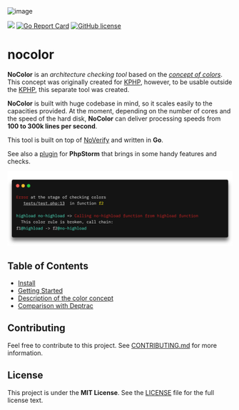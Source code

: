 <img width="350" alt="image" src="https://user-images.githubusercontent.com/51853996/122410502-a543ff00-cf8c-11eb-9b23-6b0c6e900f1e.png">

[![](https://github.com/vkcom/nocolor/workflows/Go/badge.svg)](https://github.com/vkcom/nocolor/workflows/Go/badge.svg) [![Go Report Card](https://goreportcard.com/badge/github.com/vkcom/nocolor)](https://goreportcard.com/report/github.com/vkcom/nocolor) [![GitHub license](https://img.shields.io/badge/license-MIT-blue.svg)](https://raw.githubusercontent.com/i582/phpstats/master/LICENSE)

# nocolor

**NoColor** is an *architecture checking tool* based on the [*concept of colors*](https://github.com/vkcom/nocolor/blob/master/docs/concept_of_colors.md). This concept was originally created for [KPHP](https://github.com/VKCOM/kphp), however, to be usable outside the [KPHP](https://github.com/VKCOM/kphp), this separate tool was created.

**NoColor** is built with huge codebase in mind, so it scales easily to the capacities provided. At the moment, depending on the number of cores and the speed of the hard disk, **NoColor** can deliver processing speeds from **100 to 300k lines per second**.

This tool is built on top of [NoVerify](https://github.com/VKCOM/noverify) and written in **Go**.

See also a [plugin](https://github.com/vkcom/nocolor-phpstorm) for **PhpStorm** that brings in some handy features and checks.

![](./docs/image.png)

## Table of Contents

- [Install](https://github.com/vkcom/nocolor/blob/master/docs/install.md)
- [Getting Started](https://github.com/vkcom/nocolor/blob/master/docs/usage.md)
- [Description of the color concept](https://github.com/vkcom/nocolor/blob/master/docs/concept_of_colors.md)
- [Comparison with Deptrac](https://github.com/vkcom/nocolor/blob/master/docs/comparison_with_deptrac.md)

## Contributing

Feel free to contribute to this project. See [CONTRIBUTING.md](https://github.com/vkcom/nocolor/blob/master/CONTRIBUTING.md) for more information.

## License

This project is under the **MIT License**. See the [LICENSE](https://github.com/vkcom/nocolor/blob/master/LICENSE) file for the full license text.